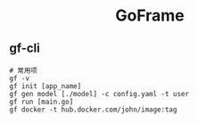 <p style="text-align:center;font-size:28px;font-weight:bold;">GoFrame</p>

## gf-cli

```shell
# 常用项
gf -v
gf init [app_name]
gf gen model [./model] -c config.yaml -t user
gf run [main.go]
gf docker -t hub.docker.com/john/image:tag
```

